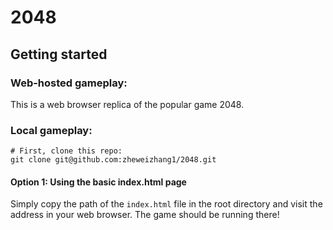 # 2048

## Getting started
### Web-hosted gameplay:

This is a web browser replica of the popular game 2048.

### Local gameplay:

```
# First, clone this repo:
git clone git@github.com:zheweizhang1/2048.git
```

#### Option 1: Using the basic index.html page

Simply copy the path of the `index.html` file in the root directory and visit the address in your web browser. The game should be running there!


